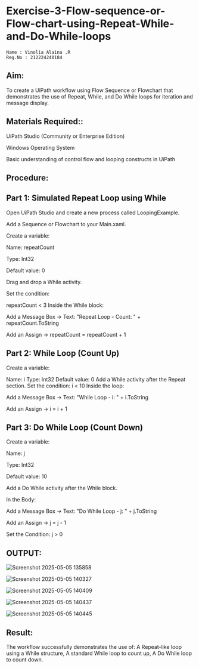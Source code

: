 # Exercise-3-Flow-sequence-or-Flow-chart-using-Repeat-While-and-Do-While-loops

~~~
Name : Vinolia Alaina .R 
Reg.No : 212224240184  
~~~

## Aim:
To create a UiPath workflow using Flow Sequence or Flowchart that demonstrates the use of Repeat, While, and Do While loops for iteration and message display.

## Materials Required::
UiPath Studio (Community or Enterprise Edition)

Windows Operating System

Basic understanding of control flow and looping constructs in UiPath

## Procedure:

## Part 1: Simulated Repeat Loop using While
Open UiPath Studio and create a new process called LoopingExample.

Add a Sequence or Flowchart to your Main.xaml.

Create a variable:

Name: repeatCount

Type: Int32

Default value: 0

Drag and drop a While activity.

Set the condition:

repeatCount < 3
Inside the While block:

Add a Message Box → Text: "Repeat Loop - Count: " + repeatCount.ToString

Add an Assign → repeatCount = repeatCount + 1

## Part 2: While Loop (Count Up)
Create a variable:

Name: i
Type: Int32
Default value: 0
Add a While activity after the Repeat section.
Set the condition:
i < 10
Inside the loop:

Add a Message Box → Text: "While Loop - i: " + i.ToString

Add an Assign → i = i + 1

## Part 3: Do While Loop (Count Down)
Create a variable:

Name: j

Type: Int32

Default value: 10

Add a Do While activity after the While block.

In the Body:

Add a Message Box → Text: "Do While Loop - j: " + j.ToString

Add an Assign → j = j - 1

Set the Condition:
j > 0

## OUTPUT:
![Screenshot 2025-05-05 135858](https://github.com/user-attachments/assets/933f4080-d638-469b-8bc7-7db88b16fe60)

![Screenshot 2025-05-05 140327](https://github.com/user-attachments/assets/2e4c6f44-9188-455b-a9ad-eeb313f3bff3)

![Screenshot 2025-05-05 140409](https://github.com/user-attachments/assets/e0b76bff-47dc-4159-a21c-48f1f1b1841b)

![Screenshot 2025-05-05 140437](https://github.com/user-attachments/assets/0aa21d13-0f46-4eff-816b-4ac1434dab62)

![Screenshot 2025-05-05 140445](https://github.com/user-attachments/assets/0951baff-b12a-4004-9faa-675d78271f84)

## Result:
The workflow successfully demonstrates the use of:
A Repeat-like loop using a While structure,
A standard While loop to count up,
A Do While loop to count down.

